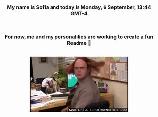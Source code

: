 


<div align="center">
<h3 >My name is Sofia and today is Monday, 6 September, 13:44 GMT-4</h3><br>
<h3 >For now, me and my personalities are working to create a fun Readme 👋
</h3><br>
<img src='img/dwight.gif' alt='working...'/>
</div>
